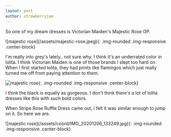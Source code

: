 ```yaml
---
layout: post
author: strawberryjam
---
```

<p>So one of my dream dresses is Victorian Maiden's Majestic Rose OP.</p>
![majestic rose](/assets/majestic-rose.jpeg){: .img-rounded .img-responsive .center-block}

<p>I'm really into grey's lately.. not sure why. I think it's an underrated color in lolita. I think Victorian Maiden is one of those brands I slept too hard on. When I first started lolita, they had prints like flamingos which just really turned me off from paying attention to them. </p>

![majestic rose](/assets/majestic-rose-black.jpg){: .img-rounded .img-responsive .center-block}

<p>I think the black is equally as gorgeous. I don't think there's a lot of lolita dresses like this with such bold colors.</p>

<p>When Stripe Rose Ruffle Dress came out, I felt it was similar enough to jump on it. So here we are.</p>
![majestic rose](/assets/coord/IMG_20201206_133249.jpg){: .img-rounded .img-responsive .center-block}